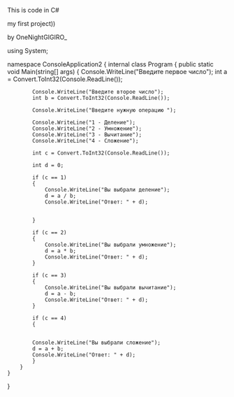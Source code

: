 This is code in C#

my first project))

by OneNightGIGIRO_

using System;

namespace ConsoleApplication2
{
    internal class Program
    {
        public static void Main(string[] args)
        {
            Console.WriteLine("Введите первое число");
            int a = Convert.ToInt32(Console.ReadLine());

            Console.WriteLine("Введите второе число");
            int b = Convert.ToInt32(Console.ReadLine());

            Console.WriteLine("Введите нужную операцию ");

            Console.WriteLine("1 - Деление");
            Console.WriteLine("2 - Умножение");
            Console.WriteLine("3 - Вычитание");
            Console.WriteLine("4 - Сложение");
            
            int c = Convert.ToInt32(Console.ReadLine());
            
            int d = 0;

            if (c == 1)
            {
                Console.WriteLine("Вы выбрали деление");
                d = a / b;
                Console.WriteLine("Ответ: " + d);
                
                
            }

            if (c == 2)
            {
                Console.WriteLine("Вы выбрали умножение");
                d = a * b;
                Console.WriteLine("Ответ: " + d);
            }

            if (c == 3)
            {
                Console.WriteLine("Вы выбрали вычитание");
                d = a - b;
                Console.WriteLine("Ответ: " + d);
            }

            if (c == 4)
            {
                
           
            Console.WriteLine("Вы выбрали сложение");
            d = a + b;
            Console.WriteLine("Ответ: " + d);
            } 
        }
    }
}
